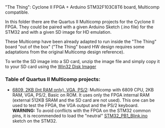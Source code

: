 "The Thing": Cyclone II FPGA + Arduino STM32F103C8T6 board, Multicomp compatible.

In this folder there are the Quartus II Multicomp projects for the Cyclone II FPGA. They could be paired with a given Arduino Sketch (.ino file) for the STM32 and with a given SD image for HD emulation.

These Multicomp have been already adapted to run inside the "The Thing" board "out of the box" ("The Thing" board HW design requires some adaptations from the original Multicomp design reference).

To write the SD image into a SD card, unzip the image file and simply copy it to your SD card using the [Win32 Disk Imager](https://sourceforge.net/projects/win32diskimager/) 

### Table of Quartus II Multicomp projects:
* [6809, 2KB (Int RAM only), VGA, PS/2](https://github.com/SuperFabius/The-Thing-FPGA-STM32/blob/master/QuartusII%20Multicomp/M6809_VGA_PS2_IntRAM(2K)_TheThing.zip):
Multicomp with 6809 CPU, 2KB RAM, VGA, PS/2, Basic on ROM.  It uses only the FPGA internal RAM (external 512KB SRAM and the SD card are not used). This one can be used to test the FPGA, the VGA output and the PS/2 keyboard. **WARNING:** To avoid conflicts with the FPGA on the STM32 common pins, it is recommended to load the "neutral" [STM32_PB1_Blink.ino](https://github.com/SuperFabius/The-Thing-FPGA-STM32/blob/master/STM32%20Sketch/STM32_PB1_Blink.ino) sketch on the STM32.
